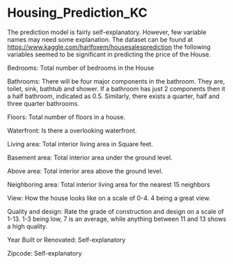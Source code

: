 # Housing_Prediction_KC

The prediction model is fairly self-explanatory. However, few variable names may need some explanation. The dataset can be found at
https://www.kaggle.com/harlfoxem/housesalesprediction 
the following variables seemed to be significant in predicting the price of the House.


Bedrooms: Total number of bedrooms in the House

Bathrooms: There will be four major components in the bathroom. They are, toilet, sink, bathtub and shower. If a bathroom has just 2 components then it a half bathroom, indicated as 0.5. Similarly, there exists a quarter, half and three quarter bathrooms.


Floors: Total number of floors in a house.

Waterfront: Is there a overlooking waterfront.

Living area: Total interior living area in Square feet.

Basement area: Total interior area under the ground level.

Above area: Total interior area above the ground level.

Neighboring area: Total interior living area for the nearest 15 neighbors

View: How the house looks like on a scale of 0-4. 4 being a great view.

Quality and design: Rate the grade of construction and design on a scale of 1-13. 1-3 being low, 7 is an average, while anything between 11 and 13 shows a high quality.

Year Built or Renovated: Self-explanatory

Zipcode: Self-explanatory
